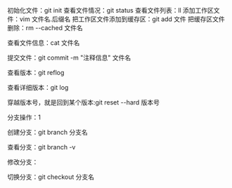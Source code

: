 初始化文件：git init
查看文件情况：git status
查看文件列表：ll
添加工作区文件：vim 文件名.后缀名
把工作区文件添加到缓存区：git add 文件
把缓存区文件删除：rm --cached 文件名

查看文件信息：cat 文件名

提交文件：git commit -m "注释信息" 文件名

查看版本：git reflog

查看详细版本：git log

穿越版本号，就是回到某个版本:git reset --hard 版本号



分支操作：1

创建分支：git branch 分支名

查看分支：git branch -v

修改分支：

切换分支：git checkout 分支名
